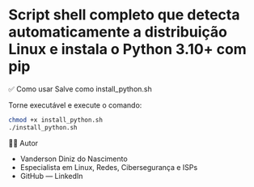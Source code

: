 # Script shell completo que detecta automaticamente a distribuição Linux e instala o Python 3.10+ com pip
✅ Como usar
Salve como install_python.sh

Torne executável e execute o comando:
```bash
chmod +x install_python.sh
./install_python.sh
```
🧑‍💻 Autor
- Vanderson Diniz do Nascimento
- Especialista em Linux, Redes, Cibersegurança e ISPs
- GitHub — LinkedIn
